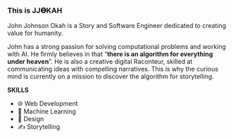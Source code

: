 ### This is JJ𝚯KAH

John Johnson Okah is a Story and Software Engineer dedicated to creating value for humanity.

John has a strong passion for solving computational problems and working with AI. He firmly believes in that “**there is an algorithm for everything under heaven**”. He is also a creative digital Raconteur, skilled at communicating ideas with compelling narratives. This is why the curious mind is currently on a mission to discover the algorithm for storytelling.


**SKILLS**

- 🌐 Web Development
- 🤖 Machine Learning
- 🎨 Design
- ✍️ Storytelling
